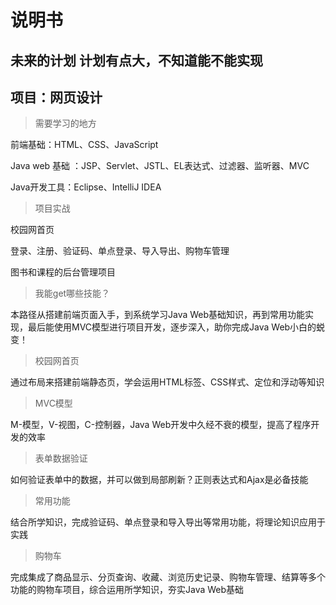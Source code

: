 说明书
=====
未来的计划 计划有点大，不知道能不能实现
-------
项目：网页设计
-----
>需要学习的地方

前端基础：HTML、CSS、JavaScript

Java web 基础 ：JSP、Servlet、JSTL、EL表达式、过滤器、监听器、MVC

Java开发工具：Eclipse、IntelliJ IDEA

>项目实战

校园网首页

登录、注册、验证码、单点登录、导入导出、购物车管理

图书和课程的后台管理项目

>我能get哪些技能？

本路径从搭建前端页面入手，到系统学习Java Web基础知识，再到常用功能实现，最后能使用MVC模型进行项目开发，逐步深入，助你完成Java Web小白的蜕变！

>校园网首页

通过布局来搭建前端静态页，学会运用HTML标签、CSS样式、定位和浮动等知识

>MVC模型

M-模型，V-视图，C-控制器，Java Web开发中久经不衰的模型，提高了程序开发的效率

>表单数据验证

如何验证表单中的数据，并可以做到局部刷新？正则表达式和Ajax是必备技能

>常用功能

结合所学知识，完成验证码、单点登录和导入导出等常用功能，将理论知识应用于实践

>购物车

完成集成了商品显示、分页查询、收藏、浏览历史记录、购物车管理、结算等多个功能的购物车项目，综合运用所学知识，夯实Java Web基础
